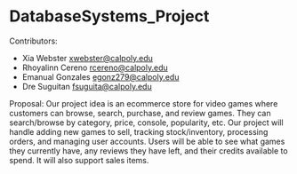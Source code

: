 # DatabaseSystems_Project

Contributors:
- Xia Webster xwebster@calpoly.edu
- Rhoyalinn Cereno rcereno@calpoly.edu
- Emanual Gonzales egonz279@calpoly.edu
- Dre Suguitan fsuguita@calpoly.edu

Proposal:
Our project idea is an ecommerce store for video games where customers can browse, search, purchase, and review games. They can search/browse by category, price, console, popularity, etc. Our project will handle adding new games to sell, tracking stock/inventory, processing orders, and managing user accounts. Users will be able to see what games they currently have, any reviews they have left, and their credits available to spend. It will also support sales items. 
